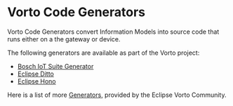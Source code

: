 # Vorto Code Generators

Vorto Code Generators convert Information Models into source code that runs either on a the gateway or device.

The following generators are available as part of the Vorto project: 

 - [Bosch IoT Suite Generator](../../core-bundles/generators/bosch/Readme.md)
 - [Eclipse Ditto](../../core-bundles/generators/eclipse-ditto/Readme.md)
 - [Eclipse Hono](../../core-bundles/generators/eclipse-hono/Readme.md)

Here is a list of more [Generators](https://www.github.com/eclipse/vorto-examples), provided by the Eclipse Vorto Community.